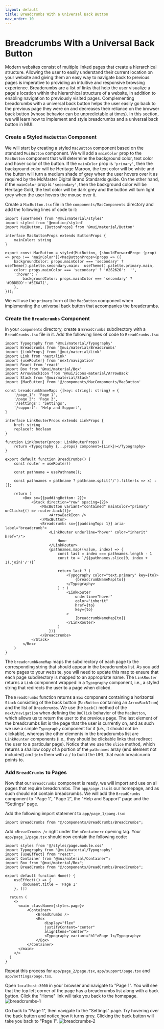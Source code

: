 ```yaml
---
layout: default
title: Breadcrumbs With a Universal Back Button
nav_order: 10
---
```


# Breadcrumbs With a Universal Back Button

Modern websites consist of multiple linked pages that create a hierarchical structure. Allowing the user to easily understand their current location on your website and giving them an easy way to navigate back to previous pages is imperative to providing an intuitive and responsive browsing experience. Breadcrumbs are a list of links that help the user visualize a page's location within the hierarchical structure of a website, in addition to enabling navigation to previously visited pages. Complementing breadcrumbs with a universal back button helps the user easily go back to the previous page they were on and decreases their reliance on the browser back button (whose behavior can be unpredictable at times). In this section, we will learn how to implement and style breadcrumbs and a universal back button in MUI.

### Create a Styled `MacButton` Component
We will start by creating a styled `MacButton` component based on the standard `MuiButton` component. We will add a `mainColor` prop to the `MacButton` component that will determine the background color, text color and hover color of the button. If the `mainColor` prop is `'primary'`, then the background color will be Heritage Maroon, the text color will be white and the button will turn a medium shade of grey when the user hovers over it as required by the McMaster Digital Brand Standards guide. On the other hand, if the `mainColor` prop is `'secondary'`, then the background color will be Heritage Gold, the text color will be dark grey and the button will turn light grey when the user hovers the mouse over it.

Create a `MacButton.tsx` file in the `components/MacComponents` directory and add the following lines of code to it:
```
import {useTheme} from '@mui/material/styles'
import styled from '@emotion/styled'
import MuiButton, {ButtonProps} from '@mui/material/Button'

interface MacButtonProps extends ButtonProps {
    mainColor: string
}

export const MacButton = styled(MuiButton, {shouldForwardProp: (prop) => prop !== "mainColor"})<MacButtonProps>(props => ({
    backgroundColor: props.mainColor === 'secondary' ? useTheme().palette.secondary.main:  useTheme().palette.primary.main,
    color: props.mainColor === 'secondary' ? '#262626':  '',
    ':hover': {
        backgroundColor: props.mainColor === 'secondary' ? '#DBDBDD':'#5E6A71',
    },
}));
```
We will use the `primary` form of the `MacButton` component when implementing the universal back button that accompanies the breadcrumbs.

### Create the `Breadcrumbs` Component
In your `components` directory, create a `BreadCrumbs` subdirectory with a  `BreadCrumbs.tsx` file in it. Add the following lines of code to `BreadCrumbs.tsx`:
```
import Typography from '@mui/material/Typography'
import Breadcrumbs from '@mui/material/Breadcrumbs'
import {LinkProps} from '@mui/material/Link'
import Link from 'next/link'
import {useRouter} from 'next/navigation'
import React from 'react'
import Box from '@mui/material/Box'
import ArrowBackIcon from '@mui/icons-material/ArrowBack'
import Stack from '@mui/material/Stack'
import {MacButton} from '@/components/MacComponents/MacButton'

const breadcrumbNameMap: {[key: string]: string} = {
    '/page_1': 'Page 1',
    '/page_2': 'Page 2',
    '/settings': 'Settings',
    '/support': 'Help and Support',
}

interface LinkRouterProps extends LinkProps {
    href: string
    replace?: boolean
}

function LinkRouter(props: LinkRouterProps) {
    return <Typography {...props} component={Link}></Typography>
}

export default function BreadCrumbs() {
    const router = useRouter()
    
	const pathname = usePathname();  
  
	const pathnames = pathname ? pathname.split('/').filter(x => x) : [];

    return (
        <Box sx={{paddingBottom: 2}}>
            <Stack direction="row" spacing={2}>
                <MacButton variant="contained" mainColor="primary" onClick={() => router.back()}>
                    <ArrowBackIcon />
                </MacButton>
                <Breadcrumbs sx={{paddingTop: 1}} aria-label="breadcrumb">
                    <LinkRouter underline="hover" color="inherit" href="/">
                        Home
                    </LinkRouter>
                    {pathnames.map((value, index) => {
                        const last = index === pathnames.length - 1
                        const to = `/${pathnames.slice(0, index + 1).join('/')}`

                        return last ? (
                            <Typography color="text.primary" key={to}>
                                {breadcrumbNameMap[to]}
                            </Typography>
                        ) : (
                            <LinkRouter
                                underline="hover"
                                color="inherit"
                                href={to}
                                key={to}
                            >
                                {breadcrumbNameMap[to]}
                            </LinkRouter>
                        )
                    })}
                </Breadcrumbs>
            </Stack>
        </Box>
    )
}
```

The `breadcrumbNameMap` maps the subdirectory of each page to the corresponding string that should appear in the breadcrumbs list. As you add more pages to your website, you will need to update this map to ensure that each page subdirectory is mapped to an appropriate name. The `LinkRouter` returns a `Link` component wrapped in a `Typography` component, i.e., a styled string that redirects the user to a page when clicked.

The `BreadCrumbs` function returns a `Box` component containing a horizontal `Stack` consisting of the back button (`MacButton` containing an `ArrowBackIcon`) and the list of `Breadcrumbs`. We use the `back()` method of the `next/navigation` when defining the `OnClick` behavior of the `MacButton`, which allows us to return the user to the previous page. The last element of the breadcrumbs list is the page that the user is currently on, and as such we use a simple `Typography` component for it (i.e., it should not be clickable), whereas the other elements in the breadcrumbs list are `LinkRounter` components  (i.e., they should be clickable links that redirect the user to a particular page). Notice that we use the `slice` method, which returns a shallow copy of a portion of the `pathnames` array (end element not included) and `join` them with a `/` to build the URL that each breadcrumb points to. 

### Add `BreadCrumbs` to Pages
Now that our `BreadCrumbs` component is ready, we will import and use on all pages that require breadcrumbs. The `app/page.tsx` is our homepage, and as such should not contain breadcrumbs. We will add the `BreadCrumbs` component to "Page 1", "Page 2", the "Help and Support" page and the "Settings" page.

Add the following import statement to `app/page_1/paeg.tsx`:
```
import BreadCrumbs from "@/components/BreadCrumbs/BreadCrumbs";
```

Add `<BreadCrumbs />` right under the `<Container>` opening tag. Your  `app/page_1/page.tsx` should now contain the following code:
```
import styles from '@/styles/page.module.css'
import Typography from '@mui/material/Typography'
import {useEffect} from "react";
import Container from "@mui/material/Container";
import Box from "@mui/material/Box";
import BreadCrumbs from "@/components/BreadCrumbs/BreadCrumbs";

export default function Home() {
    useEffect(() => {
        document.title = 'Page 1'
    }, [])

  return (
    <>
      <main className={styles.page}>
          <Container>
              <BreadCrumbs />
              <Box
                  display="flex"
                  justifyContent="center"
                  alignItems="center">
                  <Typography variant="h1">Page 1</Typography>
              </Box>
          </Container>
      </main>
    </>
  )
}
```

Repeat this process for  `app/page_2/page.tsx`, `app/support/page.tsx` and `app/settings/page.tsx`.

Open `localhost:3000` in your browser and navigate to "Page 1". You will see that the top left corner of the page has a breadcrumbs list along with a back button. Click the "Home" link will take you back to the homepage.
![breadcrumbs-1](assets/img/breadcrumbs-1.png)

Go back to "Page 1", then navigate to the "Settings" page. Try hovering over the back button and notice how it turns grey. Clicking the back button will take you back to "Page 1".
![breadcrumbs-2](assets/img/breadcrumbs-2.png)
